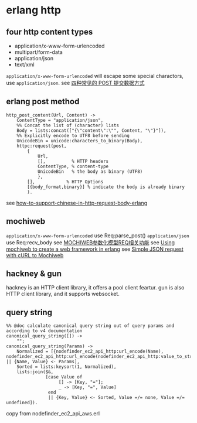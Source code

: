 # erlang http

## four http content types
* application/x-www-form-urlencoded
* multipart/form-data
* application/json
* text/xml

`application/x-www-form-urlencoded` will escape some special charactors, use `application/json`.
see [四种常见的 POST 提交数据方式](https://imququ.com/post/four-ways-to-post-data-in-http.html)

## erlang post method

``` shell
http_post_content(Url, Content) ->
	ContentType = "application/json",
	%% Concat the list of (character) lists
	Body = lists:concat(["{\"content\":\"", Content, "\"}"]),
	%% Explicitly encode to UTF8 before sending
	UnicodeBin = unicode:characters_to_binary(Body),
	httpc:request(post,
		{
			Url,
			[],          % HTTP headers
			ContentType, % content-type
			UnicodeBin   % the body as binary (UTF8)
			},
		[],            % HTTP Options
		[{body_format,binary}] % indicate the body is already binary
		).
```

see [how-to-support-chinese-in-http-request-body-erlang](https://gist.github.com/flitbit/11388377)

## mochiweb
`application/x-www-form-urlencoded` use Req:parse_post()
`application/json` use Req:recv_body
see [MOCHIWEB参数化模型REQ相关功能](http://coolshell.cn/articles/1516.html)
see [Using mochiweb to create a web framework in erlang](http://willcodeforfoo.com/2009/07/using-mochiweb-to-create-a-web-framework-in-erlang)
see [Simple JSON request with cURL to Mochiweb](https://stackoverflow.com/questions/10439603/simple-json-request-with-curl-to-mochiweb)

## hackney & gun
hackney is an HTTP client library, it offers a pool client feartur.
gun is also  HTTP client library, and it supports websocket.


## query string

``` shell
%% @doc calculate canonical query string out of query params and according to v4 documentation
canonical_query_string([]) ->
    "";
canonical_query_string(Params) ->
    Normalized = [{nodefinder_ec2_api_http:url_encode(Name), nodefinder_ec2_api_http:url_encode(nodefinder_ec2_api_http:value_to_string(Value))} || {Name, Value} <- Params],
    Sorted = lists:keysort(1, Normalized),
    lists:join($&,
               [case Value of
                    [] -> [Key, "="];
                    _ -> [Key, "=", Value]
                end
                || {Key, Value} <- Sorted, Value =/= none, Value =/= undefined]).
```
copy from nodefinder_ec2_api_aws.erl
